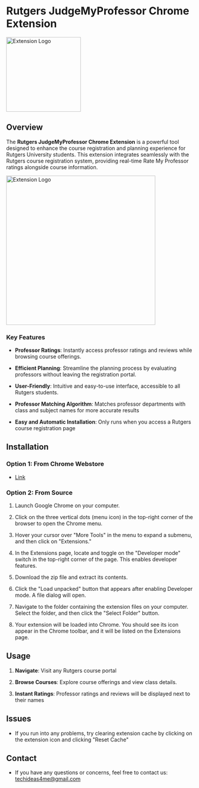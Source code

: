 # Rutgers JudgeMyProfessor Chrome Extension

<img src="https://github.com/TekRekon/rutgers-judgemyprof-extension/assets/45916994/1f3e074d-835d-4b15-8b65-48e3504cb4f3" alt="Extension Logo" width="200px">


## Overview

The **Rutgers JudgeMyProfessor Chrome Extension** is a powerful tool designed to enhance the course registration and planning experience for Rutgers University students. This extension integrates seamlessly with the Rutgers course registration system, providing real-time Rate My Professor ratings alongside course information.

<img src="https://github.com/TekRekon/rutgers-judgemyprof-extension/assets/45916994/261aebf3-f8e6-4eb4-85f5-271163f46459" alt="Extension Logo" width="400px">


### Key Features

- **Professor Ratings**: Instantly access professor ratings and reviews while browsing course offerings.

- **Efficient Planning**: Streamline the planning process by evaluating professors without leaving the registration portal.

- **User-Friendly**: Intuitive and easy-to-use interface, accessible to all Rutgers students.

- **Professor Matching Algorithm**: Matches professor departments with class and subject names for more accurate results

- **Easy and Automatic Installation**: Only runs when you access a Rutgers course registration page



## Installation 

### Option 1: From Chrome Webstore

- [Link](https://chromewebstore.google.com/detail/rutgers-judgemyprofessor/pobjkogdmfhednbhiinlipploogcbgpg?hl=en-US&utm_source=ext_sidebar)

### Option 2: From Source

1. Launch Google Chrome on your computer.

2. Click on the three vertical dots (menu icon) in the top-right corner of the browser to open the Chrome menu.

3. Hover your cursor over "More Tools" in the menu to expand a submenu, and then click on "Extensions."

4. In the Extensions page, locate and toggle on the "Developer mode" switch in the top-right corner of the page. This enables developer features.

5. Download the zip file and extract its contents.

6. Click the "Load unpacked" button that appears after enabling Developer mode. A file dialog will open.

7. Navigate to the folder containing the extension files on your computer. Select the folder, and then click the "Select Folder" button.

8. Your extension will be loaded into Chrome. You should see its icon appear in the Chrome toolbar, and it will be listed on the Extensions page.



## Usage

1. **Navigate**: Visit any Rutgers course portal

2. **Browse Courses**: Explore course offerings and view class details.

3. **Instant Ratings**: Professor ratings and reviews will be displayed next to their names



## Issues
- If you run into any problems, try clearing extension cache by clicking on the extension icon and clicking "Reset Cache"



## Contact

- If you have any questions or concerns, feel free to contact us: techideas4me@gmail.com
